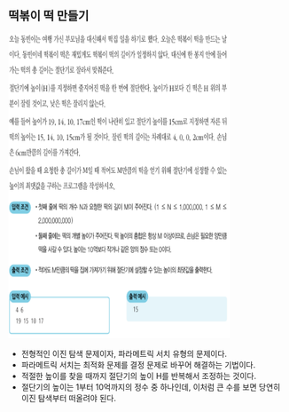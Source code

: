 ## 떡볶이 떡 만들기

<div>
   <img src="image1.PNG" width="400" height="550">   
</div>

- 전형적인 이진 탐색 문제이자, 파라메트릭 서치 유형의 문제이다.
- 파라메트릭 서치는 최적화 문제를 결정 문제로 바꾸어 해결하는 기법이다.
- 적절한 높이를 찾을 때까지 절단기의 높이 H를 반복해서 조정하는 것이다.
- 절단기의 높이는 1부터 10억까지의 정수 중 하나인데, 이처럼 큰 수를 보면 당연히 이진 탐색부터 떠올려야 된다.